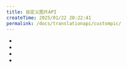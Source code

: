 ```yaml
---
title: 自定义图片API
createTime: 2025/01/22 20:22:41
permalink: /docs/translationapi/custompic/
---
```


- <Badge type="cimportant" text="是否需要网络：不能确定" />
- <Badge type="tip" text="是否需要申请API Key：不能确定" />
- <Badge type="warning" text="支持的翻译模式：图片" />
- <Badge type="danger" text="翻译质量：不能确定" />